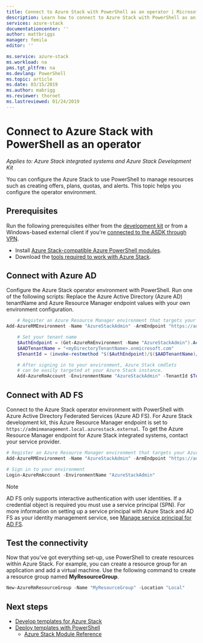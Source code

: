 ```yaml
---
title: Connect to Azure Stack with PowerShell as an operator | Microsoft Docs
description: Learn how to connect to Azure Stack with PowerShell as an operator
services: azure-stack
documentationcenter: ''
author: mattbriggs
manager: femila
editor: ''

ms.service: azure-stack
ms.workload: na
pms.tgt_pltfrm: na
ms.devlang: PowerShell
ms.topic: article
ms.date: 03/15/2019
ms.author: mabrigg
ms.reviewer: thoroet
ms.lastreviewed: 01/24/2019
---
```


# Connect to Azure Stack with PowerShell as an operator

*Applies to: Azure Stack integrated systems and Azure Stack Development Kit*

You can configure the Azure Stack to use PowerShell to manage resources such as creating offers, plans, quotas, and alerts. This topic helps you configure the operator environment.

## Prerequisites

Run the following prerequisites either from the [development kit](./asdk/asdk-connect.md#connect-with-rdp) or from a Windows-based external client if you're [connected to the ASDK through VPN](./asdk/asdk-connect.md#connect-with-vpn). 

 - Install [Azure Stack-compatible Azure PowerShell modules](azure-stack-powershell-install.md).  
 - Download the [tools required to work with Azure Stack](azure-stack-powershell-download.md).  

## Connect with Azure AD

Configure the Azure Stack operator environment with PowerShell. Run one of the following scripts: Replace the Azure Active Directory (Azure AD) tenantName and Azure Resource Manager endpoint values with your own environment configuration. <!-- GraphAudience endpoint -->

```powershell  
    # Register an Azure Resource Manager environment that targets your Azure Stack instance. Get your Azure Resource Manager endpoint value from your service provider.
Add-AzureRMEnvironment -Name "AzureStackAdmin" -ArmEndpoint "https://adminmanagement.local.azurestack.external"

    # Set your tenant name
    $AuthEndpoint = (Get-AzureRmEnvironment -Name "AzureStackAdmin").ActiveDirectoryAuthority.TrimEnd('/')
    $AADTenantName = "<myDirectoryTenantName>.onmicrosoft.com"
    $TenantId = (invoke-restmethod "$($AuthEndpoint)/$($AADTenantName)/.well-known/openid-configuration").issuer.TrimEnd('/').Split('/')[-1]

    # After signing in to your environment, Azure Stack cmdlets
    # can be easily targeted at your Azure Stack instance.
    Add-AzureRmAccount -EnvironmentName "AzureStackAdmin" -TenantId $TenantId
```

## Connect with AD FS

Connect to the Azure Stack operator environment with PowerShell with Azure Active Directory Federated Services (Azure AD FS). For Azure Stack development kit, this Azure Resource Manager endpoint is set to `https://adminmanagement.local.azurestack.external`. To get the Azure Resource Manager endpoint for Azure Stack integrated systems, contact your service provider.

<!-- GraphAudience endpoint -->

  ```powershell  
  # Register an Azure Resource Manager environment that targets your Azure Stack instance. Get your Azure Resource Manager endpoint value from your service provider.
  Add-AzureRMEnvironment -Name "AzureStackAdmin" -ArmEndpoint "https://adminmanagement.local.azurestack.external"

  # Sign in to your environment
  Login-AzureRmAccount -EnvironmentName "AzureStackAdmin"
  ```

> [!Note]  
> AD FS only supports interactive authentication with user identities. If a credential object is required you must use a service principal (SPN). For more information on setting up a service principal with Azure Stack and AD FS as your identity management service, see [Manage service principal for AD FS](azure-stack-create-service-principals.md#manage-service-principal-for-ad-fs).

## Test the connectivity

Now that you've got everything set-up, use PowerShell to create resources within Azure Stack. For example, you can create a resource group for an application and add a virtual machine. Use the following command to create a resource group named **MyResourceGroup**.

```powershell  
New-AzureRmResourceGroup -Name "MyResourceGroup" -Location "Local"
```

## Next steps

- [Develop templates for Azure Stack](user/azure-stack-develop-templates.md)
- [Deploy templates with PowerShell](user/azure-stack-deploy-template-powershell.md)
  - [Azure Stack Module Reference](https://docs.microsoft.com/powershell/azure/azure-stack/overview)  
